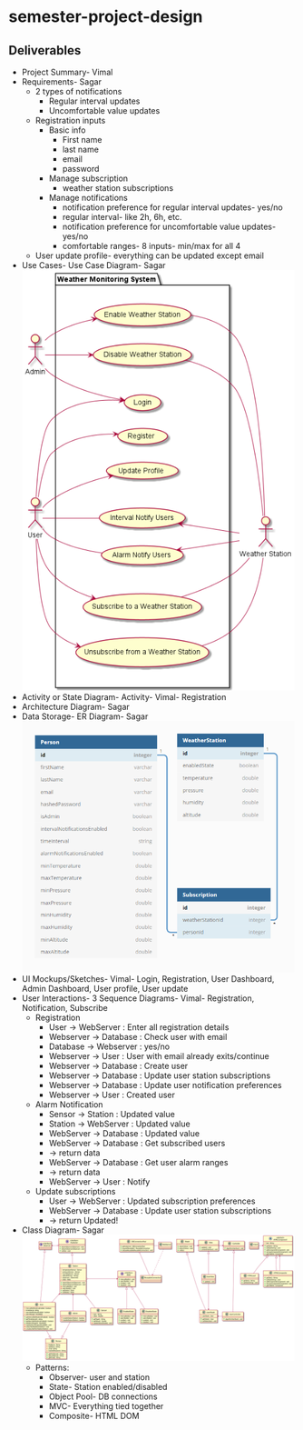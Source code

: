 # semester-project-design

## Deliverables
* Project Summary- Vimal
* Requirements- Sagar
  * 2 types of notifications
    * Regular interval updates
    * Uncomfortable value updates
  * Registration inputs
    * Basic info
      * First name
      * last name
      * email
      * password
    * Manage subscription
      * weather station subscriptions
    * Manage notifications
      * notification preference for regular interval updates- yes/no
      * regular interval- like 2h, 6h, etc.
      * notification preference for uncomfortable value updates- yes/no
      * comfortable ranges- 8 inputs- min/max for all 4
  * User update profile- everything can be updated except email
* Use Cases- Use Case Diagram- Sagar  
  ![Use Case Diagram](https://github.com/ooad-sv/semester-project-design/blob/main/diagrams/use-case/diagram.png)
* Activity or State Diagram- Activity- Vimal- Registration
* Architecture Diagram- Sagar
* Data Storage- ER Diagram- Sagar  
  ![ER Diagram](https://github.com/ooad-sv/semester-project-design/blob/main/diagrams/er/diagram.png)
* UI Mockups/Sketches- Vimal- Login, Registration, User Dashboard, Admin Dashboard, User profile, User update
* User Interactions- 3 Sequence Diagrams- Vimal- Registration, Notification, Subscribe
  * Registration
    * User -> WebServer : Enter all registration details
    * Webserver -> Database : Check user with email
    * Database -> Webserver : yes/no
    * Webserver -> User : User with email already exits/continue
    * Webserver -> Database : Create user
    * Webserver -> Database : Update user station subscriptions
    * Webserver -> Database : Update user notification preferences
    * Webserver -> User : Created user
  * Alarm Notification
    * Sensor -> Station : Updated value
    * Station -> WebServer : Updated value
    * WebServer -> Database : Updated value
    * WebServer -> Database : Get subscribed users
    * -> return data
    * WebServer -> Database : Get user alarm ranges
    * -> return data
    * WebServer -> User : Notify
  * Update subscriptions
    * User -> WebServer : Updated subscription preferences
    * WebServer -> Database : Update user station subscriptions
    * -> return Updated!
* Class Diagram- Sagar  
  ![Class Diagram](https://github.com/ooad-sv/semester-project-design/blob/main/diagrams/class/diagram.png)
  * Patterns:
    * Observer- user and station
    * State- Station enabled/disabled
    * Object Pool- DB connections
    * MVC- Everything tied together
    * Composite- HTML DOM